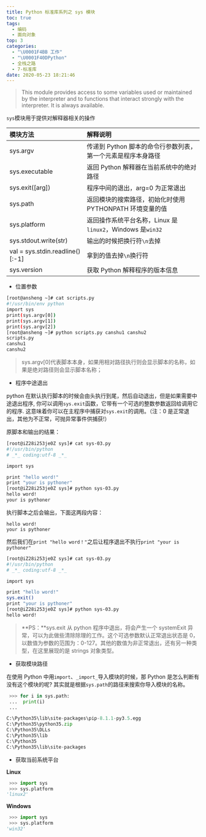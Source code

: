 ```yaml
---
title: Python 标准库系列之 sys 模块
toc: true
tags:
  - 编码
  - 面向对象
top: 3
categories:
  - "\U0001F4BB 工作"
  - "\U0001F40DPython"
  - 全栈之路
  - 7-标准库
date: 2020-05-23 18:21:46
---
```


> This module provides access to some variables used or maintained by the interpreter and to functions that interact strongly with the interpreter. It is always available.

`sys`模块用于提供对解释器相关的操作

|模块方法|解释说明|
|:--|:--|
|sys.argv|传递到 Python 脚本的命令行参数列表，第一个元素是程序本身路径|
|sys.executable|返回 Python 解释器在当前系统中的绝对路径|
|sys.exit([arg])|程序中间的退出，arg=0 为正常退出|
|sys.path|返回模块的搜索路径，初始化时使用 PYTHONPATH 环境变量的值|
|sys.platform|返回操作系统平台名称，Linux 是`linux2`，Windows 是`win32`|
|sys.stdout.write(str)|输出的时候把换行符`\n`去掉|
|val = sys.stdin.readline()[:-1]|拿到的值去掉`\n`换行符|
|sys.version|获取 Python 解释程序的版本信息|


- 位置参数

```bash
[root@ansheng ~]# cat scripts.py    
#!/usr/bin/env python
import sys
print(sys.argv[0])
print(sys.argv[1])
print(sys.argv[2])
[root@ansheng ~]# python scripts.py canshu1 canshu2  
scripts.py
canshu1
canshu2
```

> sys.argv[0]代表脚本本身，如果用相对路径执行则会显示脚本的名称，如果是绝对路径则会显示脚本名称；

- 程序中途退出

python 在默认执行脚本的时候会由头执行到尾，然后自动退出，但是如果需要中途退出程序, 你可以调用`sys.exit`函数，它带有一个可选的整数参数返回给调用它的程序. 这意味着你可以在主程序中捕获对`sys.exit`的调用。（注：0 是正常退出，其他为不正常，可抛异常事件供捕获!）

原脚本和输出的结果：
```bash
[root@iZ28i253je0Z sys]# cat sys-03.py 
#!/usr/bin/python
# _*_ coding:utf-8 _*_

import sys

print "hello word!"
print "your is pythoner"
[root@iZ28i253je0Z sys]# python sys-03.py 
hello word!
your is pythoner
```

执行脚本之后会输出，下面这两段内容：
```text
hello word!
your is pythoner
```

然后我们在`print "hello word！"`之后让程序退出不执行`print "your is pythoner"`

```bash
[root@iZ28i253je0Z sys]# cat sys-03.py 
#!/usr/bin/python
# _*_ coding:utf-8 _*_

import sys

print "hello word!"
sys.exit()
print "your is pythoner"
[root@iZ28i253je0Z sys]# python sys-03.py 
hello word!
```

> **PS：**sys.exit 从 python 程序中退出，将会产生一个 systemExit 异常，可以为此做些清除除理的工作。这个可选参数默认正常退出状态是 0，以数值为参数的范围为：0-127。其他的数值为非正常退出，还有另一种类型，在这里展现的是 strings 对象类型。


- 获取模块路径

在使用 Python 中用`import`、`_import_`导入模块的时候，那 Python 是怎么判断有没有这个模块的呢?
其实就是根据`sys.path`的路径来搜索你导入模块的名称。

```python
 >>> for i in sys.path:
 ...  print(i)
 ...

C:\Python35\lib\site-packages\pip-8.1.1-py3.5.egg
C:\Python35\python35.zip
C:\Python35\DLLs
C:\Python35\lib
C:\Python35
C:\Python35\lib\site-packages
```

- 获取当前系统平台

**Linux**

```python
 >>> import sys
 >>> sys.platform
'linux2'
```

**Windows**

```python
 >>> import sys
 >>> sys.platform
'win32'
```